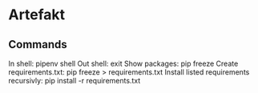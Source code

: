 # Artefakt

## Commands
In shell: pipenv shell
Out shell: exit
Show packages: pip freeze
Create requirements.txt: pip freeze > requirements.txt
Install listed requirements recursivly: pip install -r requirements.txt